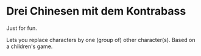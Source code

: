 Drei Chinesen mit dem Kontrabass
=====

Just for fun.

Lets you replace characters by one (group of) other character(s).
Based on a children's game.
